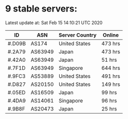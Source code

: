 # 9 stable servers:

Latest update at: Sat Feb 15 14:10:21 UTC 2020

| ID | ASN | Server Country | Online |
| -- | --- | -------------- | ------ |
| #.D09B | AS174 | United States | 473 hrs |
| #.2A79 | AS63949 | Japan | 473 hrs |
| #.42A0 | AS63949 | Japan | 51 hrs |
| #.7F1D | AS63949 | Singapore | 644 hrs |
| #.9FC3 | AS53889 | United States | 491 hrs |
| #.D827 | AS20150 | United States | 149 hrs |
| #.05ED | AS16509 | Japan | 99 hrs |
| #.4DA9 | AS14061 | Singapore | 96 hrs |
| #.9B8F | AS20473 | Japan | 25 hrs |


